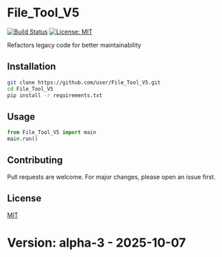 # File_Tool_V5

[![Build Status](https://img.shields.io/badge/build-passing-brightgreen.svg)]()
[![License: MIT](https://img.shields.io/badge/License-MIT-yellow.svg)]()

Refactors legacy code for better maintainability

## Installation

```bash
git clone https://github.com/user/File_Tool_V5.git
cd File_Tool_V5
pip install -r requirements.txt
```

## Usage

```python
from File_Tool_V5 import main
main.run()
```

## Contributing

Pull requests are welcome. For major changes, please open an issue first.

## License

[MIT](LICENSE)
# Version: alpha-3 - 2025-10-07
